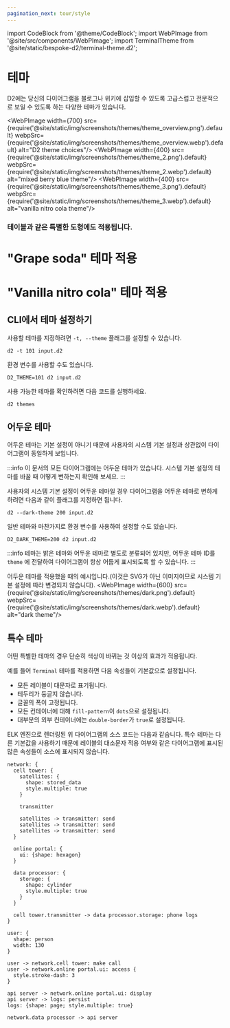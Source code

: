 ```yaml
---
pagination_next: tour/style
---
```


import CodeBlock from '@theme/CodeBlock';
import WebPImage from '@site/src/components/WebPImage';
import TerminalTheme from '@site/static/bespoke-d2/terminal-theme.d2';

# 테마

D2에는 당신의 다이어그램을 블로그나 위키에 삽입할 수 있도록 고급스럽고 전문적으로 보일 수 있도록 하는 다양한 테마가 있습니다.

<WebPImage width={700} src={require('@site/static/img/screenshots/themes/theme_overview.png').default} webpSrc={require('@site/static/img/screenshots/themes/theme_overview.webp').default} alt="D2 theme choices"/>
<WebPImage width={400} src={require('@site/static/img/screenshots/themes/theme_2.png').default} webpSrc={require('@site/static/img/screenshots/themes/theme_2.webp').default} alt="mixed berry blue theme"/>
<WebPImage width={400} src={require('@site/static/img/screenshots/themes/theme_3.png').default} webpSrc={require('@site/static/img/screenshots/themes/theme_3.webp').default} alt="vanilla nitro cola theme"/>

### 테이블과 같은 특별한 도형에도 적용됩니다.

# "Grape soda" 테마 적용

<div className="embedSVG" dangerouslySetInnerHTML={{__html: require('@site/static/img/generated/theme-table.svg2')}}></div>

# "Vanilla nitro cola" 테마 적용

<div className="embedSVG" dangerouslySetInnerHTML={{__html: require('@site/static/img/generated/theme-table-2.svg2')}}></div>

## CLI에서 테마 설정하기

사용할 테마를 지정하려면 `-t, --theme` 플래그를 설정할 수 있습니다.

```shell
d2 -t 101 input.d2
```

환경 변수를 사용할 수도 있습니다.

```shell
D2_THEME=101 d2 input.d2
```

사용 가능한 테마를 확인하려면 다음 코드를 실행하세요.

```shell
d2 themes
```

## 어두운 테마

어두운 테마는 기본 설정이 아니기 때문에 사용자의 시스템 기본 설정과 상관없이 다이어그램이 동일하게 보입니다.

:::info
이 문서의 모든 다이어그램에는 어두운 테마가 있습니다.
시스템 기본 설정의 테마를 바꿀 때 어떻게 변하는지 확인해 보세요.
:::

사용자의 시스템 기본 설정이 어두운 테마일 경우 다이어그램을 어두운 테마로 변하게 하려면 다음과 같이 플래그를 지정하면 됩니다.

```shell
d2 --dark-theme 200 input.d2
```

일반 테마와 마찬가지로 환경 변수를 사용하여 설정할 수도 있습니다.

```shell
D2_DARK_THEME=200 d2 input.d2
```

:::info
테마는 밝은 테마와 어두운 테마로 별도로 분류되어 있지만, 어두운 테마 ID를 `theme` 에 전달하여 다이어그램이 항상 어둡게 표시되도록 할 수 있습니다.
:::

어두운 테마를 적용했을 때의 예시입니다.(이것은 SVG가 아닌 이미지이므로 시스템 기본 설정에 따라 변경되지 않습니다).
<WebPImage width={600} src={require('@site/static/img/screenshots/themes/dark.png').default} webpSrc={require('@site/static/img/screenshots/themes/dark.webp').default} alt="dark theme"/>

## 특수 테마

어떤 특별한 테마의 경우 단순히 색상이 바뀌는 것 이상의 효과가 적용됩니다.

예를 들어 `Terminal` 테마를 적용하면 다음 속성들이 기본값으로 설정됩니다.

- 모든 레이블이 대문자로 표기됩니다.
- 테두리가 둥글지 않습니다.
- 글꼴의 폭이 고정됩니다.
- 모든 컨테이너에 대해 `fill-pattern`이 `dots`으로 설정됩니다.
- 대부분의 외부 컨테이너에는 `double-border`가 `true`로 설정됩니다.

<div style={{width: "100%", margin: "0 auto"}} className="embedSVG" dangerouslySetInnerHTML={{__html: require('@site/static/img/generated/terminal-theme.svg2')}}></div>

ELK 엔진으로 렌더링된 위 다이어그램의 소스 코드는 다음과 같습니다.
특수 테마는 다른 기본값을 사용하기 때문에 레이블의 대소문자 적용 여부와 같은 다이어그램에 표시된 많은 속성들이 소스에 표시되지 않습니다.

```d2
network: {
  cell tower: {
    satellites: {
      shape: stored_data
      style.multiple: true
    }

    transmitter

    satellites -> transmitter: send
    satellites -> transmitter: send
    satellites -> transmitter: send
  }

  online portal: {
    ui: {shape: hexagon}
  }

  data processor: {
    storage: {
      shape: cylinder
      style.multiple: true
    }
  }

  cell tower.transmitter -> data processor.storage: phone logs
}

user: {
  shape: person
  width: 130
}

user -> network.cell tower: make call
user -> network.online portal.ui: access {
  style.stroke-dash: 3
}

api server -> network.online portal.ui: display
api server -> logs: persist
logs: {shape: page; style.multiple: true}

network.data processor -> api server
```
